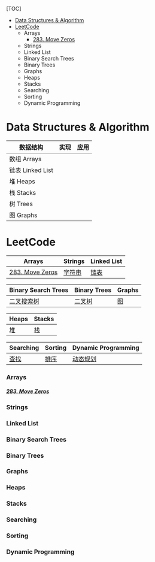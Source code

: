 [TOC]
- [Data Structures & Algorithm](#data-structures--algorithm)
- [LeetCode](#leetcode)
    - [<a name="arrays">Arrays</a>](#arrays)
        - [283. Move Zeros](#283-move-zeros)
    - [<a name="strings">Strings</a>](#strings)
    - [<a name="linkedlist">Linked List</a>](#linked-list)
    - [<a name="bst">Binary Search Trees</a>](#binary-search-trees)
    - [<a name="bt">Binary Trees</a>](#binary-trees)
    - [<a name="graphs">Graphs</a>](#graphs)
    - [<a name="heaps">Heaps</a>](#heaps)
    - [<a name="stacks">Stacks</a>](#stacks)
    - [<a name="searching">Searching</a>](#searching)
    - [<a name="sorting">Sorting</a>](#sorting)
    - [<a name="dynamic">Dynamic Programming</a>](#dynamic-programming)
# Data Structures & Algorithm

| 数据结构         | 实现 | 应用 |
| ---------------- | ---- | ---- |
| 数组 Arrays      |      |      |
| 链表 Linked List |      |      |
| 堆 Heaps         |      |      |
| 栈 Stacks        |      |      |
| 树 Trees         |      |      |
| 图 Graphs        |      |      |



# LeetCode

| Arrays                    | Strings                       | Linked List                    |
| ------------------------- | ----------------------------- | ------------------------------ |
| [283. Move Zeros](283.md) | <a href="#strings">字符串</a> | <a href="#linkedlist">链表</a> |

| Binary Search Trees           | Binary Trees             | Graphs                   |
| ----------------------------- | ------------------------ | ------------------------ |
| <a href="#bst">二叉搜索树</a> | <a href="#bt">二叉树</a> | <a href="#graphs">图</a> |

| Heaps                   | Stacks                   |
| ----------------------- | ------------------------ |
| <a href="#heaps">堆</a> | <a href="#stacks">栈</a> |

| Searching                     | Sorting                     | Dynamic Programming             |
| ----------------------------- | --------------------------- | ------------------------------- |
| <a href="#searching">查找</a> | <a href="#sorting">排序</a> | <a href="#dynamic">动态规划</a> |



### <a name="arrays">Arrays</a>

#####  [283. Move Zeros](283.md)


### <a name="strings">Strings</a>

### <a name="linkedlist">Linked List</a>

### <a name="bst">Binary Search Trees</a>

### <a name="bt">Binary Trees</a>

### <a name="graphs">Graphs</a>

### <a name="heaps">Heaps</a>

### <a name="stacks">Stacks</a>

### <a name="searching">Searching</a>

### <a name="sorting">Sorting</a>

### <a name="dynamic">Dynamic Programming</a>